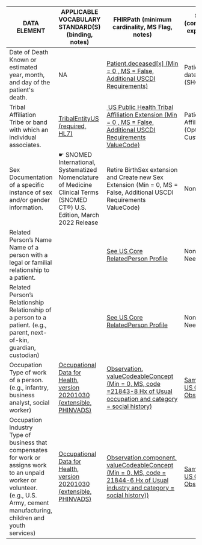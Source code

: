 | DATA ELEMENT                                                                                                                                                                               | APPLICABLE VOCABULARY STANDARD(S) (binding, notes)                                                                                                        | FHIRPath (minimum cardinality, MS Flag, notes)                                                                                                                                                               | Search (conformance expectation, notes)                                                                   |
|--------------------------------------------------------------------------------------------------------------------------------------------------------------------------------------------|-----------------------------------------------------------------------------------------------------------------------------------------------------------|--------------------------------------------------------------------------------------------------------------------------------------------------------------------------------------------------------------|-----------------------------------------------------------------------------------------------------------|
| Date of Death<br />Known or estimated year, month, and day of the patient's death.                                                                                                         | NA                                                                                                                                                        | [Patient.deceased[x] (Min = 0 , MS  = False, Additional USCDI Requirements)](http://hl7.org/fhir/us/core/StructureDefinition-us-core-patient-definitions.html)                                               | Patient death-date (SHOULD)                                                                               |
| Tribal Affiliation<br />Tribe or band with which an individual associates.                                                                                                                 | [TribalEntityUS (required, HL7)](http://hl7.org/fhir/us/ecr/StructureDefinition/us-ph-tribal-affiliation-extension)                                       | [ US Public Health Tribal Affiliation Extension (Min = 0 , MS  = False, Additional USCDI Requirements ValueCode)](http://hl7.org/fhir/us/ecr/StructureDefinition/us-ph-tribal-affiliation-extension)         | Patient Tribal Affiliation (Optional, Custom!)                                                            |
| Sex<br />Documentation of a specific instance of sex and/or gender information.                                                                                                            | ☛   SNOMED International, Systematized Nomenclature of Medicine Clinical Terms (SNOMED CT®) U.S. Edition, March 2022 Release                              | Retire BirthSex extension and Create new Sex Extension (Min = 0, MS  = False, Additional USCDI Requirements ValueCode)                                                                                       | None                                                                                                      |
| Related Person’s Name<br />Name of a person with a legal or familial relationship to a patient.                                                                                            |                                                                                                                                                           | [See US Core RelatedPerson Profile](https://hackmd.io/K1vV2HnKSHiftA8L4DMQfQ)                                                                                                                                | None Needed?                                                                                              |
| Related Person’s Relationship<br />Relationship of a person to a patient. (e.g., parent, next-of-kin, guardian, custodian)                                                                 |                                                                                                                                                           | [See US Core RelatedPerson Profile](https://hackmd.io/K1vV2HnKSHiftA8L4DMQfQ)                                                                                                                                | None Needed?                                                                                              |
| Occupation<br />Type of work of a person. (e.g., infantry, business analyst, social worker)                                                                                                | [Occupational Data for Health, version 20201030 (extensible, PHINVADS)](https://phinvads.cdc.gov/vads/ViewCodeSystem.action?id=2.16.840.1.114222.4.5.327) | [Observation. valueCodeableConcept (Min = 0, MS, code =21843-8 Hx of Usual occupation and category = social history)](http://build.fhir.org/ig/HL7/us-odh/StructureDefinition-odh-UsualWork.html)            | [Same as other US Core Observations](http://hl7.org/fhir/us/core/CapabilityStatement-us-core-server.html) |
| Occupation Industry<br />Type of business that compensates for work or assigns work to an unpaid worker or volunteer. (e.g., U.S. Army, cement manufacturing, children and youth services) | [Occupational Data for Health, version 20201030 (extensible, PHINVADS)](https://phinvads.cdc.gov/vads/ViewCodeSystem.action?id=2.16.840.1.114222.4.5.327) | [Observation.component. valueCodeableConcept (Min = 0, MS, code = 21844-6  Hx of Usual industry and category = social history))](http://build.fhir.org/ig/HL7/us-odh/StructureDefinition-odh-UsualWork.html) | [Same as other US Core Observations](http://hl7.org/fhir/us/core/CapabilityStatement-us-core-server.html) |